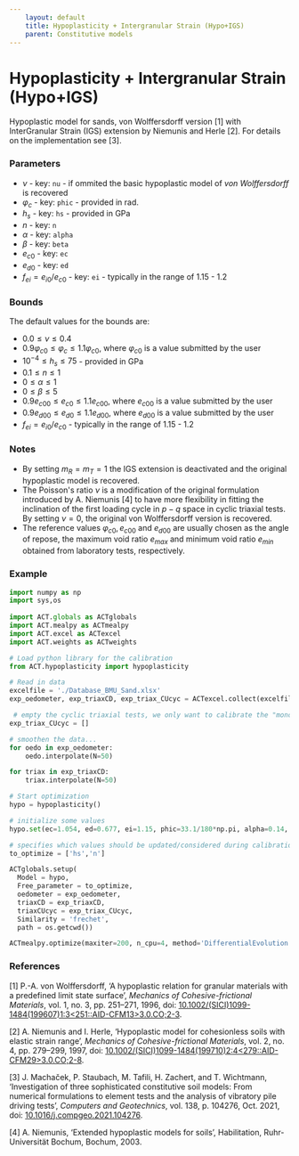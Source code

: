 ```yaml
---
    layout: default
    title: Hypoplasticity + Intergranular Strain (Hypo+IGS)
    parent: Constitutive models
---
```

# Hypoplasticity + Intergranular Strain (Hypo+IGS)

Hypoplastic model for sands, von Wolffersdorff version [1] with InterGranular Strain (IGS) extension by Niemunis and Herle [2]. For details on the implementation see [3].

### Parameters
* $\nu$ - key: `nu` - if ommited the basic hypoplastic model of *von Wolffersdorff* is recovered
* $\varphi_c$ - key: `phic` - provided in rad.
* $h_s$ - key: `hs` - provided in GPa
* $n$ - key: `n` 
* $\alpha$ - key: `alpha` 
* $\beta$ - key: `beta` 
* $e_{c0}$ - key: `ec` 
* $e_{d0}$ - key: `ed`
* $f_{ei} = e_{i0}/e_{c0}$  - key: `ei` - typically in the range of 1.15 - 1.2

### Bounds
The default values for the bounds are:
* $0.0 \leq \nu \leq 0.4$ 
* $0.9 \varphi_{c0} \leq \varphi_c \leq 1.1\varphi_{c0}$, where $\varphi_{c0}$ is a value submitted by the user
* $10^{-4} \leq h_s \leq 75$ - provided in GPa
* $0.1 \leq n \leq 1$
* $0 \leq \alpha \leq 1$
* $0 \leq \beta \leq 5$
* $0.9 e_{c00} \leq e_{c0} \leq 1.1e_{c00}$, where $e_{c00}$ is a value submitted by the user
* $0.9 e_{d00} \leq e_{d0} \leq 1.1e_{d00}$, where $e_{d00}$ is a value submitted by the user
* $f_{ei} = e_{i0}/e_{c0}$ - typically in the range of 1.15 - 1.2

### Notes
* By setting $m_R=m_T=1$ the IGS extension is deactivated and the original hypoplastic model is recovered.
* The Poisson's ratio $\nu$ is a modification of the original formulation introduced by A. Niemunis [4] to have more flexibility in fitting the inclination of the first loading cycle in $p-q$ space in cyclic triaxial tests. By setting $\nu=0$, the original von Wolffersdorff version is recovered.
* The reference values $\varphi_{c0}, e_{c00}$ and $e_{d00}$ are usually chosen as the angle of repose, the maximum void ratio $e_{max}$ and minimum void ratio $e_{min}$ obtained from laboratory tests, respectively.
  
### Example
```python
import numpy as np
import sys,os
  
import ACT.globals as ACTglobals
import ACT.mealpy as ACTmealpy
import ACT.excel as ACTexcel
import ACT.weights as ACTweights

# Load python library for the calibration
from ACT.hypoplasticity import hypoplasticity

# Read in data
excelfile = './Database_BMU_Sand.xlsx'
exp_oedometer, exp_triaxCD, exp_triax_CUcyc = ACTexcel.collect(excelfile)

 # empty the cyclic triaxial tests, we only want to calibrate the "monotonic" parameters
exp_triax_CUcyc = []

# smoothen the data...
for oedo in exp_oedometer:
    oedo.interpolate(N=50)

for triax in exp_triaxCD:
    triax.interpolate(N=50)

# Start optimization
hypo = hypoplasticity()

# initialize some values
hypo.set(ec=1.054, ed=0.677, ei=1.15, phic=33.1/180*np.pi, alpha=0.14, beta=2.5, R=1e-4, mT=1., mR=1.)

# specifies which values should be updated/considered during calibration
to_optimize = ['hs','n']

ACTglobals.setup(
  Model = hypo,
  Free_parameter = to_optimize,
  oedometer = exp_oedometer,
  triaxCD = exp_triaxCD,
  triaxCUcyc = exp_triax_CUcyc,
  Similarity = 'frechet',
  path = os.getcwd())

ACTmealpy.optimize(maxiter=200, n_cpu=4, method='DifferentialEvolution')
```

### References
[1] P.-A. von Wolffersdorff, ‘A hypoplastic relation for granular materials with a predefined limit state surface’, _Mechanics of Cohesive-frictional Materials_, vol. 1, no. 3, pp. 251–271, 1996, doi: [10.1002/(SICI)1099-1484(199607)1:3&lt;251::AID-CFM13&gt;3.0.CO;2-3](https://doi.org/10.1002/%28SICI%291099-1484%28199607%291:3<251::AID-CFM13>3.0.CO;2-3).

[2] A. Niemunis and I. Herle, ‘Hypoplastic model for cohesionless soils with elastic strain range’, _Mechanics of Cohesive-frictional Materials_, vol. 2, no. 4, pp. 279–299, 1997, doi: [10.1002/(SICI)1099-1484(199710)2:4&lt;279::AID-CFM29&gt;3.0.CO;2-8](https://doi.org/10.1002/%28SICI%291099-1484%28199710%292:4<279::AID-CFM29>3.0.CO;2-8).

[3] J. Machaček, P. Staubach, M. Tafili, H. Zachert, and T. Wichtmann, ‘Investigation of three sophisticated constitutive soil models: From numerical formulations to element tests and the analysis of vibratory pile driving tests’, _Computers and Geotechnics_, vol. 138, p. 104276, Oct. 2021, doi: [10.1016/j.compgeo.2021.104276](https://doi.org/10.1016/j.compgeo.2021.104276).

[4] A. Niemunis, ‘Extended hypoplastic models for soils’, Habilitation, Ruhr-Universität Bochum, Bochum, 2003.
